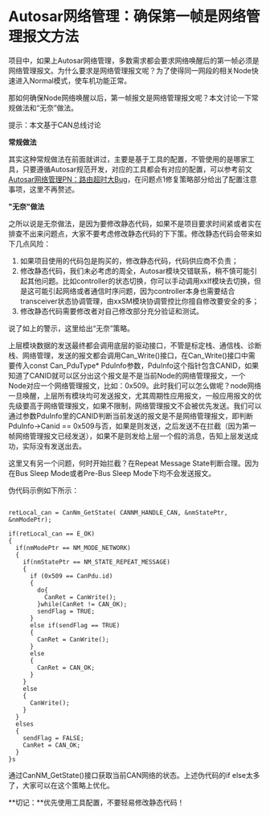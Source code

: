 # Autosar网络管理：确保第一帧是网络管理报文方法

项目中，如果上Autosar网络管理，多数需求都会要求网络唤醒后的第一帧必须是网络管理报文。为什么要求是网络管理报文呢？为了使得同一网段的相关Node快速进入Normal模式，使车机功能正常。

那如何确保Node网络唤醒以后，第一帧报文是网络管理报文呢？本文讨论一下常规做法和“无奈”做法。

提示：本文基于CAN总线讨论

**常规做法**

其实这种常规做法在前面就讲过，主要是基于工具的配置，不管使用的是哪家工具，只要遵循Autosar规范开发，对应的工具都会有对应的配置，可以参考前文[Autosar网络管理PN：路由超时大Bug](http://mp.weixin.qq.com/s?__biz=MzUyNDU4NTc1NQ==&mid=2247484944&idx=1&sn=796eb70b20d845359f5e019656773d1a&chksm=fa2a5864cd5dd17285e66df13316d623d54c04647e9a19bd697311df110883dbf8cb7a91a0ea&scene=21#wechat_redirect)，在问题点1修复策略部分给出了配置注意事项，这里不再赘述。

**"无奈"做法**

之所以说是无奈做法，是因为要修改静态代码，如果不是项目要求时间紧或者实在排查不出来问题点，大家不要考虑修改静态代码的下下策。修改静态代码会带来如下几点风险：

1. 如果项目使用的代码包是购买的，修改静态代码，代码供应商不负责；
2. 修改静态代码，我们未必考虑的周全，Autosar模块交错联系，稍不慎可能引起其他问题。比如controller的状态切换，你可以手动调用xxIf模块去切换，但是这可能引起网络或者通信时序问题，因为controller本身也需要结合transceiver状态协调管理，由xxSM模块协调管控比你擅自修改要安全的多；
3. 修改静态代码需要修改者对自己修改部分充分验证和测试。

说了如上的警示，这里给出“无奈”策略。

上层模块数据的发送最终都会调用底层的驱动接口，不管是标定栈、通信栈、诊断栈、网络管理，发送的报文都会调用Can_Write()接口，在Can_Write()接口中需要传入const Can_PduType* PduInfo参数，PduInfo这个指针包含CANID，如果知道了CANID就可以区分出这个报文是不是当前Node的网络管理报文，一个Node对应一个网络管理报文，比如：0x509。此时我们可以怎么做呢？node网络一旦唤醒，上层所有模块均可发送报文，尤其周期性应用报文，一般应用报文的优先级要高于网络管理报文，如果不限制，网络管理报文不会被优先发送。我们可以通过参数PduInfo里的CANID判断当前发送的报文是不是网络管理报文，即判断PduInfo->Canid == 0x509与否，如果是则发送，之后发送不在拦截（因为第一帧网络管理报文已经发送），如果不是则发给上层一个假的消息，告知上层发送成功，实际没有发送出去。

这里又有另一个问题，何时开始拦截？在Repeat Message State判断合理。因为在Bus Sleep Mode或者Pre-Bus Sleep Mode下均不会发送报文。

伪代码示例如下所示：

```

retLocal_can = CanNm_GetState( CANNM_HANDLE_CAN, &nmStatePtr, &nmModePtr);

if(retLocal_can == E_OK)
{
  if(nmModePtr == NM_MODE_NETWORK)
  {
    if(nmStatePtr == NM_STATE_REPEAT_MESSAGE)
    {
      if (0x509 == CanPdu.id)
      {
        do{
          CanRet = CanWrite(); 
        }while(CanRet != CAN_OK);
        sendFlag = TRUE;
      }
      else if(sendFlag == TRUE)
      {
        CanRet = CanWrite(); 
      }
      else
      {
        CanRet = CAN_OK;
      }
    }
    else
    {
      CanWrite(); 
    }
  }
  elses
  {
    sendFlag = FALSE;
    CanRet = CAN_OK;
  }
}s
```

通过CanNM_GetState()接口获取当前CAN网络的状态。上述伪代码的if else太多了，大家可以在这个策略上优化。

**切记：**优先使用工具配置，不要轻易修改静态代码！